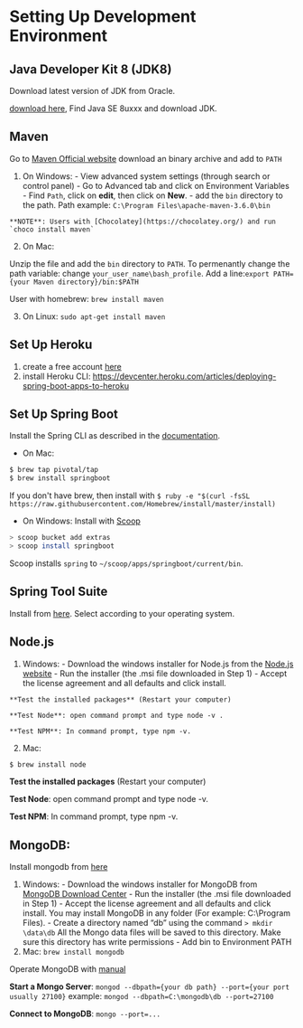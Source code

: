 # Setting Up Development Environment

## Java Developer Kit 8 (JDK8)
  Download latest version of JDK from Oracle.

  [download here](https://www.oracle.com/technetwork/java/javase/downloads/index.html), Find Java SE 8uxxx and download JDK.

## Maven
  Go to [Maven Official website](http://maven.apache.org/download.cgi) download an binary archive and add to `PATH`
  1. On Windows:
    - View advanced system settings (through search or control panel)
    - Go to Advanced tab and click on Environment Variables
    - Find `Path`, click on **edit**, then click on **New**.
    - add the `bin` directory to the path. Path example: `C:\Program Files\apache-maven-3.6.0\bin`

    **NOTE**: Users with [Chocolatey](https://chocolatey.org/) and run `choco install maven`

  2. On Mac:

  Unzip the file and add the `bin` directory to `PATH`. To permenantly change the path variable: change `your_user_name\bash_profile`. Add a line:`export PATH={your Maven directory}/bin:$PATH`

  User with homebrew: `brew install maven`

  3. On Linux: `sudo apt-get install maven`

## Set Up Heroku
  1. create a free account [here](https://www.heroku.com/)
  2. install Heroku CLI: https://devcenter.heroku.com/articles/deploying-spring-boot-apps-to-heroku

## Set Up Spring Boot
  Install the Spring CLI as described in the [documentation](https://docs.spring.io/spring-boot/docs/current/reference/html/getting-started-installing-spring-boot.html#getting-started-installing-the-cli).

  - On Mac:
  ```bash
  $ brew tap pivotal/tap
  $ brew install springboot
  ```
  If you don't have brew, then install with `$ ruby -e "$(curl -fsSL https://raw.githubusercontent.com/Homebrew/install/master/install)`

  - On Windows: Install with [Scoop](https://scoop.sh/)
  ```bash
  > scoop bucket add extras
  > scoop install springboot
  ```
  Scoop installs `spring` to `~/scoop/apps/springboot/current/bin`.

## Spring Tool Suite
  Install from [here](https://spring.io/tools/sts/all). Select according to your operating system.

## Node.js
  1. Windows:
    - Download the windows installer for Node.js from the [Node.js website](https://nodejs.org/en/)
    - Run the installer (the .msi file downloaded in Step 1)
    - Accept the license agreement and all defaults and click install.

    **Test the installed packages** (Restart your computer)

    **Test Node**: open command prompt and type node -v .

    **Test NPM**: In command prompt, type npm -v.

  2. Mac:
  ```bash
  $ brew install node
  ```
  **Test the installed packages** (Restart your computer)

  **Test Node**: open command prompt and type node -v.

  **Test NPM**: In command prompt, type npm -v.

## MongoDB:
  Install mongodb from [here](https://docs.mongodb.com/manual/installation/)
  1. Windows:
    - Download the windows installer for MongoDB from [MongoDB Download Center](https://www.mongodb.com/download-center/community?_ga=2.235666241.1559492448.1525556338-1618931155.1525556338)
    - Run the installer (the .msi file downloaded in Step 1)
    - Accept the license agreement and all defaults and click install. You may install MongoDB in any folder (For example: C:\Program Files\).
    - Create a directory named “db” using the command `> mkdir \data\db` All the Mongo data files will be saved to this directory. Make sure this directory has write permissions
    - Add bin to Environment PATH
  2. Mac: `brew install mongodb`

  Operate MongoDB with [manual](https://docs.mongodb.com/manual/)
  
  **Start a Mongo Server**: `mongod --dbpath={your db path} --port={your port usually 27100}` example: `mongod --dbpath=C:\mongodb\db --port=27100`

  **Connect to MongoDB**: `mongo --port=...`
